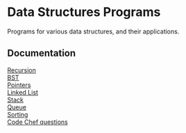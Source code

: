 # Data Structures Programs

Programs for various data structures, and their applications.



## Documentation

[Recursion](https://github.com/JatinVashisht1/DataStructures/tree/main/Recursion)\
[BST](https://github.com/JatinVashisht1/DataStructures/tree/main/BST)\
[Pointers](https://github.com/JatinVashisht1/DataStructures/tree/main/Pointers)\
[Linked List](https://github.com/JatinVashisht1/DataStructures/tree/main/LinkedList)\
[Stack](https://github.com/JatinVashisht1/DataStructures/tree/main/Stack)\
[Queue](https://github.com/JatinVashisht1/DataStructures/tree/main/Queue)\
[Sorting](https://github.com/JatinVashisht1/DataStructures/tree/main/Sorting)\
[Code Chef questions](https://github.com/JatinVashisht1/DataStructures/tree/main/CodeChef)
